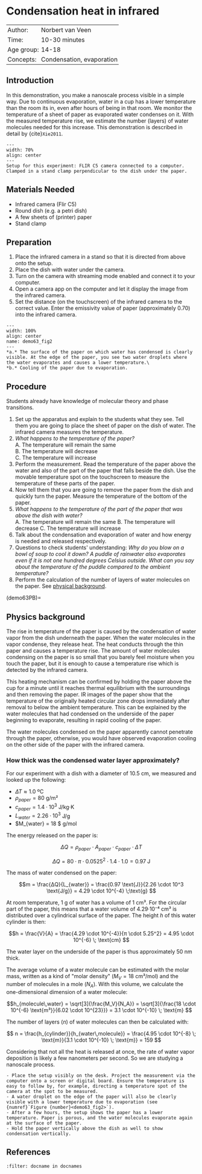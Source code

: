 # Condensation heat in infrared

<table style="width: 100%; border-collapse: collapse; border: none;">
    <tr style="background-color: var(--background-color);">  
        <td style="text-align: left; padding: 3px; border: none; color: var(--text-color)">Author:</td>
        <td style="text-align: left; padding: 3px; border: none; color: var(--text-color)">Norbert van Veen</td>
    </tr>
    <tr style="background-color: var(--background-color);"> 
        <td style="text-align: left; padding: 3px; border: none; color: var(--text-color)">Time:</td>
        <td style="text-align: left; padding: 3px; border: none; color: var(--text-color)">10-30 minutes</td>
    </tr>
    <tr style="background-color: var(--background-color);"> 
        <td style="text-align: left; padding: 3px; border: none; color: var(--text-color)">Age group:</td>
        <td style="text-align: left; padding: 3px; border: none; color: var(--text-color)">14-18</td>
    </tr>
    <tr style="background-color: var(--background-color);"> 
        <td style="text-align: left; padding: 3px; border: none; color: var(--text-color)">Concepts:</td>
        <td style="text-align: left; padding: 3px; border: none; color: var(--text-color)">Condensation, evaporation</td>
    </tr>
</table>

## Introduction
In this demonstration, you make a nanoscale process visible in a simple way. Due to continuous evaporation, water in a cup has a lower temperature than the room its in, even after hours of being in that room. We monitor the temperature of a sheet of paper as evaporated water condenses on it. With the measured temperature rise, we estimate the number (layers) of water molecules needed for this increase. This demonstration is described in detail by {cite}`Xie2011`. 

```{figure} demo63_figure1.png
---
width: 70%
align: center
---
Setup for this experiment: FLIR C5 camera connected to a computer. Clamped in a stand clamp perpendicular to the dish under the paper.
```
## Materials Needed
- Infrared camera (Flir C5)
- Round dish (e.g. a petri dish)
- A few sheets of (printer) paper
- Stand clamp

## Preparation
1. Place the infrared camera in a stand so that it is directed from above onto the setup. 
2. Place the dish with water under the camera. 
3. Turn on the camera with streaming mode enabled and connect it to your computer.
4. Open a camera app on the computer and let it display the image from the infrared camera. 
5. Set the distance (on the touchscreen) of the infrared camera to the correct value. Enter the emissivity value of paper (approximately 0.70) into the infrared camera.

```{figure} demo63_figure_2.jpg
---
width: 100%
align: center
name: demo63_fig2
---
*a.* The surface of the paper on which water has condensed is clearly visible. At the edge of the paper, you see two water droplets where the water evaporates and causes a lower temperature.\
*b.* Cooling of the paper due to evaporation.
```

## Procedure
Students already have knowledge of molecular theory and phase transitions.
1. Set up the apparatus and explain to the students what they see. Tell them you are going to place the sheet of paper on the dish of water. The infrared camera measures the temperature.
1. *What happens to the temperature of the paper?*\
   A. The temperature will remain the same\
   B. The temperature will decrease\
   C. The temperature will increase
2. Perform the measurement. Read the temperature of the paper above the water and also of the part of the paper that falls beside the dish. Use the movable temperature spot on the touchscreen to measure the temperature of these parts of the paper.
3. Now tell them that you are going to remove the paper from the dish and quickly turn the paper. Measure the temperature of the bottom of the paper.
4. *What happens to the temperature of the part of the paper that was above the dish with water?*\
   A. The temperature will remain the same
   B. The temperature will decrease
   C. The temperature will increase
5. Talk about the condensation and evaporation of water and how energy is needed and released respectively.
6. Questions to check students' understanding: *Why do you blow on a bowl of soup to cool it down? A puddle of rainwater also evaporates even if it is not one hundred degrees Celsius outside. What can you say about the temperature of the puddle compared to the ambient temperature?*
8. Perform the calculation of the number of layers of water molecules on the paper. See [physical background](demo63PB).

(demo63PB)=
## Physics background
The rise in temperature of the paper is caused by the condensation of water vapor from the dish underneath the paper. When the water molecules in the vapor condense, they release heat. The heat conducts through the thin paper and causes a temperature rise. The amount of water molecules condensing on the paper is so small that you barely feel moisture when you touch the paper, but it is enough to cause a temperature rise which is detected by the infrared camera.

This heating mechanism can be confirmed by holding the paper above the cup for a minute until it reaches thermal equilibrium with the surroundings and then removing the paper. IR images of the paper show that the temperature of the originally heated circular zone drops immediately after removal to below the ambient temperature. This can be explained by the water molecules that had condensed on the underside of the paper beginning to evaporate, resulting in rapid cooling of the paper.

The water molecules condensed on the paper apparently cannot penetrate through the paper, otherwise, you would have observed evaporation cooling on the other side of the paper with the infrared camera.

### How thick was the condensed water layer approximately?
For our experiment with a dish with a diameter of 10.5 cm, we measured and looked up the following:
- $ΔΤ ≈ 1.0$ ºC
- $ρ_{paper} = 80$ g/m²
- $c_{paper} = 1.4·10^3$ J/kg·K
- $L_{water} = 2.26·10^3$ J/g
- $M_{water} = 18 $ g/mol

The energy released on the paper is:

$$ ΔQ = ρ_{paper} \cdot A_{paper} \cdot c_{paper} \cdot ΔT $$

$$ ΔQ = 80 \cdot π \cdot 0.0525^2 \cdot 1.4 \cdot 1.0 = 0.97 \; \text{J} $$

The mass of water condensed on the paper:

$$m = \frac{ΔQ}{L_{water}} = \frac{0.97 \text{J}}{2.26 \cdot 10^3 \text{J/g}} = 4.29 \cdot 10^{-4} \;\text{g} $$

At room temperature, 1 g of water has a volume of 1 cm³. For the circular part of the paper, this means that a water volume of 4.29·10⁻⁴ cm³ is distributed over a cylindrical surface of the paper. The height $h$ of this water cylinder is then:

$$h = \frac{V}{A} = \frac{4.29 \cdot 10^{-4}}{π \cdot 5.25^2} = 4.95 \cdot 10^{-6} \; \text{cm} $$

The water layer on the underside of the paper is thus approximately 50 nm thick.

The average volume of a water molecule can be estimated with the molar mass, written as a kind of "molar density" ($M_V = 18$ cm³/mol) and the number of molecules in a mole ($N_A$). With this volume, we calculate the one-dimensional dimension of a water molecule:

$$h_{molecule\,water} = \sqrt[3]{\frac{M_V}{N_A}} = \sqrt[3]{\frac{18 \cdot 10^{-6} \text{m³}}{6.02 \cdot 10^{23}}} = 3.1 \cdot 10^{-10} \; \text{m} $$

The number of layers ($n$) of water molecules can then be calculated with:

$$ n = \frac{h_{cylinder}}{h_{water\,molecule}} = \frac{4.95 \cdot 10^{-8} \; \text{m}}{3.1 \cdot 10^{-10} \; \text{m}} = 159 $$

Considering that not all the heat is released at once, the rate of water vapor deposition is likely a few nanometers per second. So we are studying a nanoscale process.

```{tip}
- Place the setup visibly on the desk. Project the measurement via the computer onto a screen or digital board. Ensure the temperature is easy to follow by, for example, directing a temperature spot of the camera at the spot to be measured. 
- A water droplet on the edge of the paper will also be clearly visible with a lower temperature due to evaporation (see {numref}`Figure {number}<demo63_fig2>`). 
- After a few hours, the setup shows the paper has a lower temperature. Paper is porous, and the water molecules evaporate again at the surface of the paper. 
- Hold the paper vertically above the dish as well to show condensation vertically. 
```

## References
```{bibliography}
:filter: docname in docnames
```
